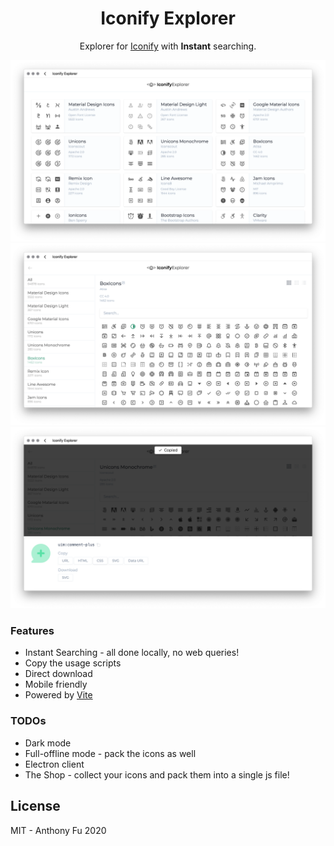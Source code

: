 <h1 align="center">Iconify Explorer</h1>

<p align="center">Explorer for <a href="https://iconify.design/" target="_blank">Iconify</a> with <b>Instant</b> searching.</p>

![](./screenshots/1.png)
![](./screenshots/2.png)
![](./screenshots/3.png)

### Features

- Instant Searching - all done locally, no web queries!
- Copy the usage scripts
- Direct download
- Mobile friendly
- Powered by [Vite](https://github.com/vitejs/vite)

### TODOs

- Dark mode
- Full-offline mode - pack the icons as well
- Electron client
- The Shop - collect your icons and pack them into a single js file!

## License

MIT - Anthony Fu 2020